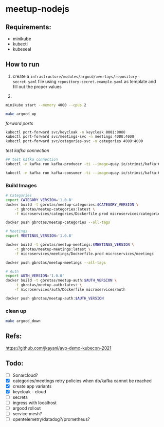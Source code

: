 # meetup-nodejs

## Requirements:
- minikube
- kubectl
- kubeseal

## How to run
1. create a `infrastructure/modules/argocd/overlays/repository-secret.yaml` file using `repository-secret.example.yaml` as template and fill out the proper values

2.
```sh
minikube start --memory 4000 --cpus 2

make argocd_up
```

*forward ports*
```sh
kubectl port-forward svc/keycloak -n keycloak 8081:8080
kubectl port-forward svc/meetings-svc -n meetings 4000:4000
kubectl port-forward svc/categories-svc -n categories 4000:4000
```

*test kafka connection*
```sh
## test kafka connection
kubectl -n kafka run kafka-producer -ti --image=quay.io/strimzi/kafka:0.32.0-kafka-3.3.1 --rm=true --restart=Never -- bin/kafka-console-producer.sh --bootstrap-server my-cluster-kafka-bootstrap.kafka.svc.cluster.local:9092 --topic my-topic # producer

kubectl -n kafka run kafka-consumer -ti --image=quay.io/strimzi/kafka:0.32.0-kafka-3.3.1 --rm=true --restart=Never -- bin/kafka-console-consumer.sh --bootstrap-server my-cluster-kafka-bootstrap.kafka.svc.cluster.local:9092 --topic my-topic --from-beginning # consumer
```

### Build Images
```sh
# Categories
export CATEGORY_VERSION='1.0.8'
docker build -t gbrotas/meetup-categories:$CATEGORY_VERSION \
    -t gbrotas/meetup-categories:latest \
    -f microservices/categories/Dockerfile.prod microservices/categories

docker push gbrotas/meetup-categories --all-tags

# Meetings
export MEETINGS_VERSION='1.0.8'

docker build -t gbrotas/meetup-meetings:$MEETINGS_VERSION \
    -t gbrotas/meetup-meetings:latest \
    -f microservices/meetings/Dockerfile.prod microservices/meetings

docker push gbrotas/meetup-meetings --all-tags

# Auth
export AUTH_VERSION='1.0.0'
docker build -t gbrotas/meetup-auth:$AUTH_VERSION \
    -t gbrotas/meetup-auth:latest \
    -f microservices/auth/Dockerfile microservices/auth

docker push gbrotas/meetup-auth:$AUTH_VERSION
```

### clean up
```sh
make argocd_down
```

## Refs:
https://github.com/jkayani/avp-demo-kubecon-2021

## Todo:
- [ ] Sonarcloud?
- [X] categories/meetings retry policies when db/kafka cannot be reached
- [X] create app variants
- [X] keycloak - cloud
- [ ] secrets
- [ ] ingress with localhost
- [ ] argocd rollout
- [ ] service mesh?
- [ ] opentelemetry/datadog?/prometheus?